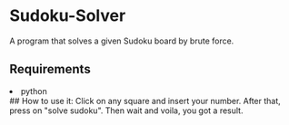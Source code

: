 # Sudoku-Solver
A program that solves a given Sudoku board by brute force.
## Requirements
<li>python</li>
## How to use it:
Click on any square and insert your number. After that, press on "solve sudoku".
Then wait and voila, you got a result.
